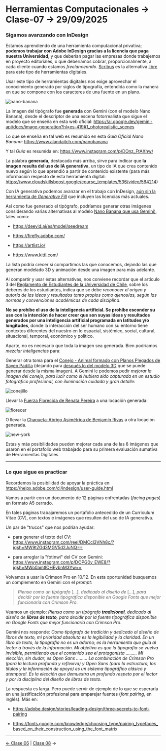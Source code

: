 # Herramientas Computacionales → Clase-07 → 29/09/2025

### Sigamos avanzando con InDesign

Estamos aprendiendo de una herramienta computacional privativa; **podemos trabajar con Adobe InDesign gracias a la licencia que paga nuestra Universidad**, y que deberían pagar las empresas donde trabajemos en proyecto editoriales, o que deberíamos cobrar, proporcionalmente, a cada cliente cuando estamos *freelanceando*. [Scribus](https://es.wikipedia.org/wiki/Scribus) es la alternativa [libre](https://www.gnu.org/philosophy/free-sw.es.html) para este tipo de herramientas digitales.

Usar este tipo de herramientas digitales nos exige aprovechar el conocimiento generado por siglos de tipografía, entendida como la manera en que se compone con los caracteres de una fuente en un plano.

![nano-banana](https://github.com/user-attachments/assets/54ea0fa2-de0c-41af-aeba-d726900e0f06)

La imagen del tipógrafo fue **generada** con Gemini (con el modelo Nano Banana), desde el descriptor de una escena fotorrealista que sigue el modelo que se enseña en esta web oficial: https://ai.google.dev/gemini-api/docs/image-generation?hl=es-419#1_photorealistic_scenes

Lo que se enseña en tal web es resumido en esta *Guía Oficial Nano Banana*: https://www.alandaitch.com/nanobanana

Y tal *Guía* es resumida en: https://www.instagram.com/p/DOnz_FtAXhw/

La palabra **generada**, destacada más arriba, sirve para indicar que **la imagen resulta del uso de IA generativa**, un tipo de IA que crea contenido nuevo según lo que aprendió a partir de contenido existente (para más información respecto de esta herramienta digital: https://www.cloudskillsboost.google/course_templates/536/video/564214)

Con IA generativa podemos avanzar en el trabajo con InDesign, [aún sin la herramienta de *Generative Fill*](https://www.adobe.com/creativecloud/media_1936ace8e85f016aa5998d911bf77557e49ec2f42.mp4) que incluyen las licencias más actuales.

Así como fue generado el tipógrafo, podríamos generar otras imágenes considerando varias alternativas al modelo [Nano Banana que usa Gemini)](https://aistudio.google.com/models/gemini-2-5-flash-image), tales como: 

- https://deevid.ai/es/model/seedream

- https://firefly.adobe.com/

- https://artlist.io/

- https://www.kittl.com/

La lista podría crecer si compartimos las que conocemos, dejando las que generan modelado 3D y animación desde una imagen para más adelante. 

Al compartir y usar éstas alternativas, nos conviene recordar que el artículo 3 del [Reglamento de Estudiantes de la Universidad de Chile](https://uchile.cl/presentacion/senado-universitario/reglamentos/reglamentos-aprobados-o-modificados-por-el-senado-universitario/reglamento-de-estudiantes-de-la-universidad-de-chile), sobre los deberes de los estudiantes, indica que se debe *reconocer el origen y autoría de las ideas y resultados tanto propios como ajenos/as, según las normas y convenciones académicas de cada disciplina*.

**No se prohíbe el uso de la inteligencia artificial. Se prohíbe esconder su uso con la intención de hacer creer que son suyas ideas y resultados generados por una inteligencia artificial programada en latitudes y/o longitudes**, donde la interacción del ser humano con su entorno tiene contextos diferentes del nuestro en lo espacial, sistémico, social, cultural, situacional, temporal, económico y político.

Aparte, no es necesario que toda la imagen sea generada. Bien podríamos *mezclar inteligencias* para: 

Generar otra toma para el [Conejo - Animal formado con Planos Plegados de Sayen Padilla](https://evorakie.github.io/primera-nota/) (dejando para [después lo del modelo 3D](https://studio.tripo3d.ai/workspace/overview?project=26284001-724d-4ba4-811d-83e139006d9d) que se puede generar desde la misma imagen). A Gemini le podemos pedir *mejorar la imagen del conejo, para lucir como si hubiera sido capturada en un estudio fotográfico profesional, con iluminación cuidada y gran detalle*:

![conejillo](https://github.com/user-attachments/assets/ff84fb66-7b69-4cfb-a957-23b295bbe169)

Llevar la [Fuerza Florecida de Renata Pereira](https://lenapereoso.github.io/primera-nota/) a una locación generada:

![florecer](https://github.com/user-attachments/assets/3205d5ac-9950-4255-ae4d-241a7745797a)

O llevar la [Chaqueta-Abrigo Asimétrica de Benjamín Rivas](https://benjaminrivasm.github.io/primera-nota/) a otra locación generada.

![new-york](https://github.com/user-attachments/assets/4f578c3e-74e4-4e66-99b5-224df9da452c)

Estas y más posibilidades pueden mejorar cada una de las 8 imágenes que usaron en el portafolio web trabajado para su primera evaluación sumativa de Herramientas Digitales.

- - - - - 

### Lo que sigue es practicar 

Recordemos la posibilidad de apoyar la práctica en https://helpx.adobe.com/cl/indesign/user-guide.html

Vamos a partir con un documento de 12 páginas enfrentadas (*facing pages*) en formato A5 cerrado.

En tales páginas trabajaremos un portafolio antecedido de un Curriculum Vitae (CV), con textos e imágenes que resulten del uso de IA generativa.

Un par de "trucos" que nos podrían ayudar:

- para generar el texto del CV: https://www.instagram.com/reel/DMCcl3VNh8c/?igsh=MW9tZGd3MGV5d2JuNQ==

- para arreglar la "fotinwi" del CV con Gemini: https://www.instagram.com/p/DOPG0y_EWE8/?igsh=MWo0amtlOHEybnM3Yw==

Volvamos a usar la Crimson Pro en 10/12. En esta oportunidad busquemos un complemento en Gemini con el *prompt*: 

> *Piensa como un tipógrafo* […], *dedicado al diseño de* […], *para decidir por la fuente tipográfica disponible en Google Fonts que mejor funcionaría con Crimson Pro*.

Veamos un ejemplo: *Piensa como un tipógrafo **tradicional**, dedicado al diseño de **libros de texto**, para decidir por la fuente tipográfica disponible en Google Fonts que mejor funcionaría con Crimson Pro*. 

Gemini nos responde: *Como tipógrafo de tradición y dedicado al diseño de libros de texto, mi prioridad absoluta es la legibilidad y la claridad. En un libro de texto, la tipografía no es un adorno; es la herramienta que guía al lector a través de la información. Mi objetivo es que la tipografía se vuelva invisible, permitiendo que el contenido sea el protagonista ……… Mi elección, sin dudar, es Open Sans ……… La combinación de Crimson Pro (para la lectura profunda y reflexiva) y Open Sans (para la estructura, los títulos y la información de apoyo) es un sistema tipográfico clásico y atemporal. Es la elección que demuestra un profundo respeto por el lector y por la disciplina del diseño de libros de texto.* 

La respuesta es larga. Pero puede servir de ejemplo de lo que se esperaría en una justificación profesional para emparejar fuentes (*font pairing*, en inglés). Más en: 

- https://adobe.design/stories/leading-design/three-secrets-to-font-pairing
  
- https://fonts.google.com/knowledge/choosing_type/pairing_typefaces_based_on_their_construction_using_the_font_matrix

- - - - - 

[← Clase 06](https://github.com/profesorfaco/herramientas/tree/main/clase-06) | [Clase 08](https://github.com/profesorfaco/herramientas/tree/main/clase-08) →
